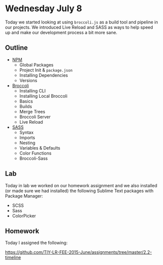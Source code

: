 # Wednesday July 8

Today we started looking at using `broccoli.js` as a build tool and pipeline in our projects.
We introduced Live Reload and SASS as ways to help speed up and make our development process a bit more sane.

## Outline

* [NPM](npm.html)
    - Global Packages
    - Project Init & `package.json`
    - Installing Dependencies
    - Versions
* [Broccoli](broccoli.html)
    - Installing CLI
    - Installing Local Broccoli
    - Basics
    - Builds
    - Merge Trees
    - Broccoli Server
    - Live Reload
* [SASS](sass.html)
    - Syntax
    - Imports
    - Nesting
    - Variables & Defaults
    - Color Functions
    - Broccoli-Sass

## Lab

Today in lab we worked on our homework assignment and we also installed (or made sure we had installed) the following Sublime Text packages with Package Manager:

- SCSS
- Sass
- ColorPicker

## Homework

Today I assigned the following:

https://github.com/TIY-LR-FEE-2015-June/assignments/tree/master/2.2-timeline
